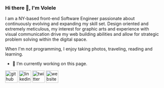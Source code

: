 ### Hi there 👋, I'm Volele
I am a NY-based front-end Software Engineer passionate about continuously evolving and expanding my skill set. 
Design oriented and extremely meticulous, my interest for graphic arts and experience with visual communication 
drive my web building abilities and allow for strategic problem solving within the digital space. 

When I'm not programming, I enjoy taking photos, traveling, reading and learning. 


- 🔭 I’m currently working on this page. 


[<img src='https://cdn.jsdelivr.net/npm/simple-icons@3.0.1/icons/github.svg' alt='github' height='40'>](https://github.com/vtalleyrand)  [<img src='https://cdn.jsdelivr.net/npm/simple-icons@3.0.1/icons/linkedin.svg' alt='linkedin' height='40'>](https://www.linkedin.com/in/volele-talleyrand-b54b3896/)  [<img src='https://cdn.jsdelivr.net/npm/simple-icons@3.0.1/icons/twitter.svg' alt='twitter' height='40'>](https://twitter.com/vtalleyrand)  [<img src='https://cdn.jsdelivr.net/npm/simple-icons@3.0.1/icons/icloud.svg' alt='website' height='40'>](https://www.volele.co)  


